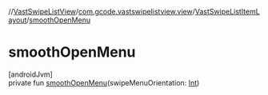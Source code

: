 //[VastSwipeListView](../../../index.md)/[com.gcode.vastswipelistview.view](../index.md)/[VastSwipeListItemLayout](index.md)/[smoothOpenMenu](smooth-open-menu.md)

# smoothOpenMenu

[androidJvm]\
private fun [smoothOpenMenu](smooth-open-menu.md)(swipeMenuOrientation: [Int](https://kotlinlang.org/api/latest/jvm/stdlib/kotlin/-int/index.html))
